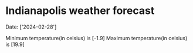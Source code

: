 # Indianapolis weather forecast 
Date: ['2024-02-28'] 

Minimum temperature(in celsius) is [-1.9] 
Maximum temperature(in celsius) is [19.9]